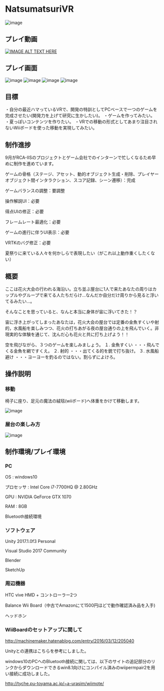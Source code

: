 # NatsumatsuriVR

![image](./ForReadme/NatsumatsuriVR.png)


## プレイ動画

[![IMAGE ALT TEXT HERE](https://img.youtube.com/vi/hg2O0LwIeJg/0.jpg)](https://www.youtube.com/watch?v=hg2O0LwIeJg)


## プレイ画面

![image](./ForReadme/PlayScene1.png)
![image](./ForReadme/PlayScene2.png)
![image](./ForReadme/PlayScene3.png)
![image](./ForReadme/PlayScene4.png)



## 目標

・自分の最近ハマっているVRで、開発の特訓としてPCベースで一つのゲームを完成させたい(開発力を上げて研究に生かしたい)。
・ゲームを作ってみたい。
・夏っぽいコンテンツを作りたい。
・VRでの移動の形式としてあまり注目されないWiiボードを使った移動を実現してみたい。

## 制作進捗

9月がRCA-IISのプロジェクトとゲーム会社でのインターンで忙しくなるため早めに制作を進めています。

ゲームの骨格（ステージ、アセット、動的オブジェクト生成・削除、プレイヤーオブジェクト間インタラクション、スコア記録、シーン遷移）：完成

ゲームバランスの調整：要調整

操作解説UI：必要

得点UIの修正：必要

フレームレート最適化：必要

ゲームの進行に伴うUI表示：必要

VRTKのバグ修正：必要

夏祭りに来ている人々を何かしらで表現したい（がこれ以上動作重くしたくない）


## 概要

ここは花火大会の行われる海沿い。立ち並ぶ屋台に1人で来たあなたの周りはカップルやグループで来てる人たちだらけ…なんだか自分だけ周りから見ると浮いてるみたい…。

そんなことを思っていると、なんと本当に身体が宙に浮いてきた！？

宙に浮き上がってしまったあなたは，花火大会の屋台では定番の金魚すくいや射的，水風船を楽しみつつ、花火の打ちあがる夜の屋台通りの上を飛んでいく。非現実的な体験を通じて、沈んだ心も花火と共に打ち上げよう！！


空を飛びながら、３つのゲームを楽しみましょう。
１. 金魚すくい	・・・飛んでくる金魚を網ですくえ。
２. 射的		・・・出てくる的を銃で打ち抜け。
３. 水風船避け	・・・ヨーヨーを釣るのではない。割らずによけろ。


## 操作説明

### 移動

椅子に座り、足元の魔法の絨毯(wiiボード)へ体重をかけて移動します。

![image](./ForReadme/MovementManual.png)

### 屋台の楽しみ方

![image](./ForReadme/ScoreGetManual.png)


## 制作環境/プレイ環境

### PC

OS : windows10

プロセッサ : Intel Core i7-7700HQ @ 2.80GHz

GPU : NVIDIA GeForce GTX 1070

RAM : 8GB

Bluetooth接続環境

### ソフトウェア

Unity 2017.1.0f3 Personal

Visual Studio 2017 Community

Blender

SketchUp

### 周辺機器

HTC vive HMD + コントローラー2つ

Balance Wii Board（中古でAmazonにて1500円ほどで動作確認済み品を入手)

ヘッドホン

### WiiBoardのセットアップに関して

http://machinemaker.hatenablog.com/entry/2016/03/12/205040

Unityとの連携はこちらを参考にしました。


windows10のPCへのBluetooth接続に関しては、以下のサイトの追記部分のリンクからダウンロードできるwin8.1向けにコンパイル済みのwiipermpair2を用い接続に成功しました。

http://tyche.pu-toyama.ac.jp/~a-urasim/wiimote/
